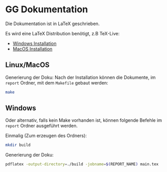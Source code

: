 # GG Dokumentation

Die Dokumentation ist in LaTeX geschrieben.

Es wird eine LaTeX Distribution benötigt, z.B  TeX-Live:
* [Windows Installation](https://www.tug.org/texlive/windows.html)
* [MacOS Installation](https://www.tug.org/mactex/)

## Linux/MacOS

Generierung der Doku:
Nach der Installation können die Dokumente, im `report` Ordner, mit dem `Makefile` gebaut werden:
```sh
make
```

## Windows

Oder alternativ, falls kein Make vorhanden ist, können folgende Befehle im `report` Ordner ausgeführt werden.

Einmalig (Zum erzeugen des Ordners):

```sh
mkdir build
```

Generierung der Doku:
```sh
pdflatex -output-directory=./build -jobname=$(REPORT_NAME) main.tex 
```
